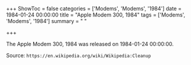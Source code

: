 +++
ShowToc = false
categories = ['Modems', 'Modems', '1984']
date = 1984-01-24 00:00:00
title = "Apple Modem 300, 1984"
tags = ['Modems', 'Modems', '1984']
summary = " "

+++

The Apple Modem 300, 1984 was released on 1984-01-24 00:00:00.

Source: `https://en.wikipedia.org/wiki/Wikipedia:Cleanup`


